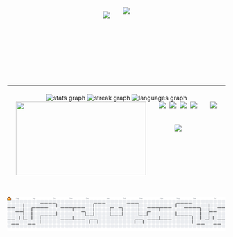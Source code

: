 <!-- Komputer dan Banner sejajar + gap -->
<div align="center" style="display: flex; align-items: center; justify-content: center; gap: 30px; margin-bottom: 30px;">
  <!-- Komputer -->
  <img src="https://i.imgur.com/Ldpuoc7.gif" height="130" />

  <!-- Banner -->
  <img src="https://i.imgur.com/iuMeyZS.png" height="150" />
</div>

<hr style="margin: 20px 0;" />

<div align="center">
  <img src="https://github-readme-stats.vercel.app/api?username=Andilauww&hide_title=false&hide_rank=false&show_icons=true&include_all_commits=true&count_private=true&disable_animations=false&theme=dracula&locale=en&hide_border=false" height="150" alt="stats graph"  />
  <img src="https://streak-stats.demolab.com?user=Andilauww&locale=en&mode=daily&theme=dracula&hide_border=false&border_radius=5" height="150" alt="streak graph"  />
  <img src="https://github-readme-stats.vercel.app/api/top-langs?username=Andilauww&locale=en&hide_title=false&layout=compact&card_width=320&langs_count=5&theme=dracula&hide_border=true" height="150" alt="languages graph"  />
</div>

<!-- 3 Kolom Rapi: Language | Icon+IG | GIF -->
<div align="center" style="display: flex; justify-content: center; align-items: flex-start; gap: 30px; flex-wrap: nowrap; margin-bottom: 30px;">

  <!-- Kolom 1: Language Card (dipendekkan) -->
  <div>
    <img src="https://github-readme-stats.vercel.app/api/top-langs?username=Andilauww&locale=en&hide_title=false&layout=compact&card_width=300&langs_count=5&theme=dracula&hide_border=false" width="300" height="170" />
  </div>

  <!-- Kolom 2: Icons + IG -->
  <div style="display: flex; flex-direction: column; align-items: center; gap: 15px;">
    <!-- Icons -->
    <div style="display: flex; gap: 8px;">
      <img src="https://cdn.jsdelivr.net/gh/devicons/devicon/icons/html5/html5-original.svg" height="38" />
      <img src="https://cdn.jsdelivr.net/gh/devicons/devicon/icons/css3/css3-original.svg" height="38" />
      <img src="https://cdn.jsdelivr.net/gh/devicons/devicon/icons/javascript/javascript-original.svg" height="38" />
      <img src="https://cdn.jsdelivr.net/gh/devicons/devicon/icons/bootstrap/bootstrap-original.svg" height="38" />
    </div>
    <!-- Instagram -->
    <a href="https://www.instagram.com/andilauw._?igsh=ZnNhaG9pdDJrNDZ3" target="_blank">
      <img src="https://img.shields.io/static/v1?message=Instagram&logo=instagram&label=&color=E4405F&logoColor=white&labelColor=&style=flat" height="38" />
    </a>
  </div>

  <!-- Kolom 3: Good Morning GIF -->
  <div>
    <img src="https://media4.giphy.com/media/v1.Y2lkPTc5MGI3NjExM3ZxemtobHJsdzIycnJwZWIxYzJxMjMzeXJ6cHdvb3lxNTJrOG85dCZlcD12MV9pbnRlcm5hbF9naWZfYnlfaWQmY3Q9Zw/ZqHGX9HvKKlRjmOQvR/giphy.gif" height="120" />
  </div>

</div>



###

<br clear="both">

<picture>
  <source media="(prefers-color-scheme: dark)" srcset="https://raw.githubusercontent.com/Andilauww/Andilauww/output/pacman-contribution-graph-dark.svg">
  <source media="(prefers-color-scheme: light)" srcset="https://raw.githubusercontent.com/Andilauww/Andilauww/output/pacman-contribution-graph.svg">
  <img alt="pacman contribution graph" src="https://raw.githubusercontent.com/Andilauww/Andilauww/output/pacman-contribution-graph.svg">
</picture>

###
